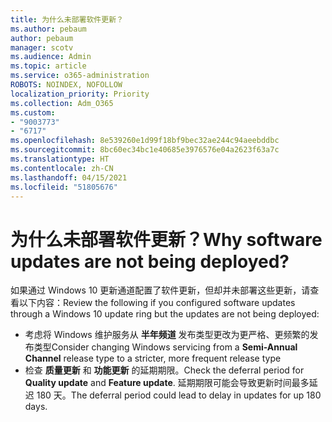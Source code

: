 ```yaml
---
title: 为什么未部署软件更新？
ms.author: pebaum
author: pebaum
manager: scotv
ms.audience: Admin
ms.topic: article
ms.service: o365-administration
ROBOTS: NOINDEX, NOFOLLOW
localization_priority: Priority
ms.collection: Adm_O365
ms.custom:
- "9003773"
- "6717"
ms.openlocfilehash: 8e539260e1d99f18bf9bec32ae244c94aeebddbc
ms.sourcegitcommit: 8bc60ec34bc1e40685e3976576e04a2623f63a7c
ms.translationtype: HT
ms.contentlocale: zh-CN
ms.lasthandoff: 04/15/2021
ms.locfileid: "51805676"
---
```

# <a name="why-software-updates-are-not-being-deployed"></a><span data-ttu-id="de763-102">为什么未部署软件更新？</span><span class="sxs-lookup"><span data-stu-id="de763-102">Why software updates are not being deployed?</span></span>

<span data-ttu-id="de763-103">如果通过 Windows 10 更新通道配置了软件更新，但却并未部署这些更新，请查看以下内容：</span><span class="sxs-lookup"><span data-stu-id="de763-103">Review the following if you configured software updates through a Windows 10 update ring but the updates are not being deployed:</span></span>  

- <span data-ttu-id="de763-104">考虑将 Windows 维护服务从 **半年频道** 发布类型更改为更严格、更频繁的发布类型</span><span class="sxs-lookup"><span data-stu-id="de763-104">Consider changing Windows servicing from a  **Semi-Annual Channel**  release type to a stricter, more frequent release type</span></span>  
- <span data-ttu-id="de763-105">检查 **质量更新** 和 **功能更新** 的延期期限。</span><span class="sxs-lookup"><span data-stu-id="de763-105">Check the deferral period for  **Quality update**  and  **Feature update**.</span></span> <span data-ttu-id="de763-106">延期期限可能会导致更新时间最多延迟 180 天。</span><span class="sxs-lookup"><span data-stu-id="de763-106">The deferral period could lead to delay in updates for up 180 days.</span></span>
